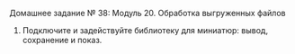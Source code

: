 Домашнее задание № 38: Модуль 20. Обработка выгруженных 
файлов 

1. Подключите и задействуйте библиотеку для миниатюр: вывод, сохранение 
и показ.
